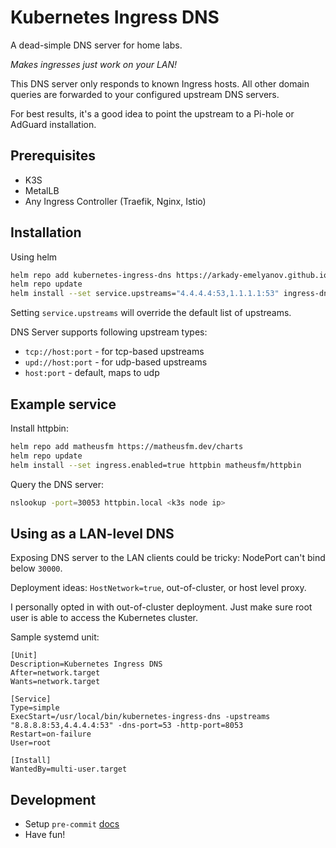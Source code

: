 # Kubernetes Ingress DNS

A dead-simple DNS server for home labs.

<i>Makes ingresses just work on your LAN!</i>

This DNS server only responds to known Ingress hosts. All other domain queries are forwarded to your configured upstream DNS servers.

For best results, it's a good idea to point the upstream to a Pi-hole or AdGuard installation.


## Prerequisites

* K3S
* MetalLB
* Any Ingress Controller (Traefik, Nginx, Istio)

## Installation

Using helm
```bash
helm repo add kubernetes-ingress-dns https://arkady-emelyanov.github.io/kubernetes-ingress-dns/
helm repo update
helm install --set service.upstreams="4.4.4.4:53,1.1.1.1:53" ingress-dns kubernetes-ingress-dns/kubernetes-ingress-dns
```

Setting `service.upstreams` will override the default list of upstreams.

DNS Server supports following upstream types:
* `tcp://host:port` - for tcp-based upstreams
* `upd://host:port` - for udp-based upstreams
* `host:port` - default, maps to udp

## Example service

Install httpbin:
```bash
helm repo add matheusfm https://matheusfm.dev/charts
helm repo update
helm install --set ingress.enabled=true httpbin matheusfm/httpbin
```

Query the DNS server:
```bash
nslookup -port=30053 httpbin.local <k3s node ip>
```

## Using as a LAN-level DNS

Exposing DNS server to the LAN clients could be tricky: NodePort can't bind below `30000`. 

Deployment ideas: `HostNetwork=true`, out-of-cluster, or host level proxy.

I personally opted in with out-of-cluster deployment.
Just make sure root user is able to access the Kubernetes cluster.

Sample systemd unit:
```
[Unit]
Description=Kubernetes Ingress DNS
After=network.target
Wants=network.target

[Service]
Type=simple
ExecStart=/usr/local/bin/kubernetes-ingress-dns -upstreams "8.8.8.8:53,4.4.4.4:53" -dns-port=53 -http-port=8053
Restart=on-failure
User=root

[Install]
WantedBy=multi-user.target
```


## Development

* Setup `pre-commit` [docs](https://pre-commit.com/#installation)
* Have fun!
